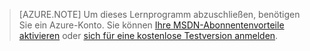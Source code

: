 > [AZURE.NOTE]
> Um dieses Lernprogramm abzuschließen, benötigen Sie ein Azure-Konto. Sie können <a href="http://www.windowsazure.com/pricing/member-offers/msdn-benefits-details/" target="_blank">Ihre MSDN-Abonnentenvorteile aktivieren</a> oder <a href="http://www.windowsazure.com/pricing/free-trial/" target="_blank">sich für eine kostenlose Testversion anmelden</a>.


